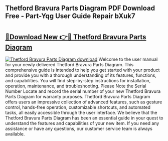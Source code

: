 ## Thetford Bravura Parts Diagram PDF Download Free - Part-Yqg User Guide Repair bXuk7

# <h2><a href="http://dflk0dz.blite.top/?on=Thetford+Bravura+Parts+Diagram">🔗Download New 👉🔴 Thetford Bravura Parts Diagram</a></h2>

[![Thetford Bravura Parts Diagram download](https://i.imgur.com/lujVjoI.png)](http://dflk0dz.blite.top/?on=Thetford+Bravura+Parts+Diagram)
Welcome to the user manual for your newly delivered Thetford Bravura Parts Diagram. This comprehensive guide is intended to help you get started with your product and provide you with a thorough understanding of its features, functions, and capabilities. You will find step-by-step instructions for installation, operation, maintenance, and troubleshooting. Please Note the Serial Number Locate and record the serial number of your new Thetford Bravura Parts Diagram for warranty purposes. Thetford Bravura Parts Diagram offers users an impressive collection of advanced features, such as gesture control, hands-free operation, customizable shortcuts, and automated tasks, all easily accessible through the user interface. We believe that the Thetford Bravura Parts Diagram has been an essential guide in your quest to understand the features and capabilities of your new item. If you need any assistance or have any questions, our customer service team is always available.
